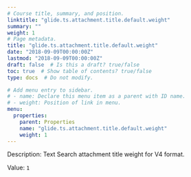 ```yaml
---
# Course title, summary, and position.
linktitle: "glide.ts.attachment.title.default.weight"
summary: ""
weight: 1
# Page metadata.
title: "glide.ts.attachment.title.default.weight"
date: "2018-09-09T00:00:00Z"
lastmod: "2018-09-09T00:00:00Z"
draft: false  # Is this a draft? true/false
toc: true  # Show table of contents? true/false
type: docs  # Do not modify.

# Add menu entry to sidebar.
# - name: Declare this menu item as a parent with ID name.
# - weight: Position of link in menu.
menu:
  properties:
    parent: Properties
    name: "glide.ts.attachment.title.default.weight"
    weight: 1
---
```


Description: Text Search attachment title weight for V4 format.


Value: `1`